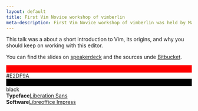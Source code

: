```yaml
---
layout: default
title: First Vim Novice workshop of vimberlin
meta-description: First Vim Novice workshop of vimberlin was held by Matthias Günther on the vimberlin meetup on August, 2012
---
```


This talk was a about a short introduction to Vim, its origins, and why you should keep on working with this editor.


<script async class="speakerdeck-embed" data-id="506fe775dbcbfb0002068e5b" data-ratio="1.33333333333333" src="//speakerdeck.com/assets/embed.js"></script>


You can find the slides on [speakerdeck](https://speakerdeck.com/u/wikimatze/p/first-vim-novice-workshop-of-at-vimberlin) and the sources unde [Bitbucket](https://bitbucket.org/wikimatze/presentations/src/92a6461361a6).


<section class="style">
  <div class="color" style="border-top: 20px solid rgb(255, 0, 0)">#E2DF9A</div>
  <div class="color" style="border-top: 20px solid black">black</div>
  <div class="typeface"><b>Typeface</b><a href="http://www.dafont.com/liberation-sans.font/">Liberation Sans</a></div>
  <div class="typeface"><b>Software</b><a href="http://www.libreoffice.org/">Libreoffice Impress</a></div>
  <div class="clear"></div>
</section>

